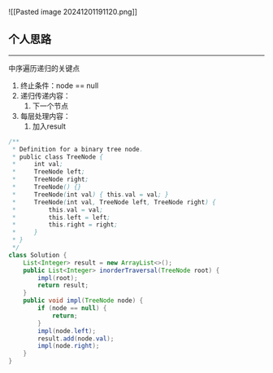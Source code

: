 
![[Pasted image 20241201191120.png]]

## 个人思路
---
中序遍历递归的关键点
1. 终止条件：node == null
2. 递归传递内容：
	1. 下一个节点
3. 每层处理内容：
	1. 加入result

```JAVA
/**
 * Definition for a binary tree node.
 * public class TreeNode {
 *     int val;
 *     TreeNode left;
 *     TreeNode right;
 *     TreeNode() {}
 *     TreeNode(int val) { this.val = val; }
 *     TreeNode(int val, TreeNode left, TreeNode right) {
 *         this.val = val;
 *         this.left = left;
 *         this.right = right;
 *     }
 * }
 */
class Solution {
    List<Integer> result = new ArrayList<>();
    public List<Integer> inorderTraversal(TreeNode root) {
        impl(root);
        return result;
    }
    public void impl(TreeNode node) {
        if (node == null) {
            return;
        }
        impl(node.left);
        result.add(node.val);
        impl(node.right);
    }
}
```